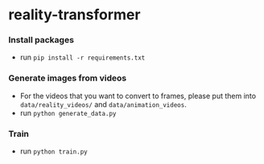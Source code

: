 # reality-transformer


### Install packages
- run `pip install -r requirements.txt`


### Generate images from videos
- For the videos that you want to convert to frames, please put them into `data/reality_videos/` and `data/animation_videos`.
- run `python generate_data.py`


### Train
- run `python train.py`